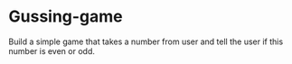 # Gussing-game
Build a simple game that takes a number from user and tell the user if this number is even or odd.
